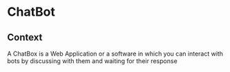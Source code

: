 # ChatBot

## Context

A ChatBox is a Web Application or a software in which you can interact with bots by discussing with them and waiting for their response